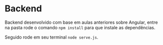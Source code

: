 # Backend

Backend desenvolvido com base em aulas anteriores sobre Angular, entre na pasta rode o comando `npm install` para que instale as dependências.

Seguido rode em seu terminal `node serve.js`.